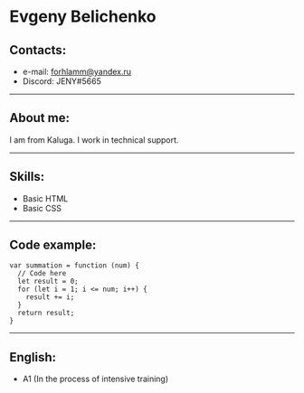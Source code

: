 # Evgeny Belichenko
## Contacts:
- e-mail: <forhlamm@yandex.ru>  
- Discord: JENY#5665
***
## About me:
I am from Kaluga. I work in technical support.
***
## Skills:
* Basic HTML
* Basic CSS
***
## Code example:
```
var summation = function (num) {
  // Code here
  let result = 0;
  for (let i = 1; i <= num; i++) {
    result += i;
  }
  return result;
}
```
***
<!-- ## Work experience:

*** -->
<!-- ## Education:

*** -->
## English:
- A1 (In the process of intensive training)